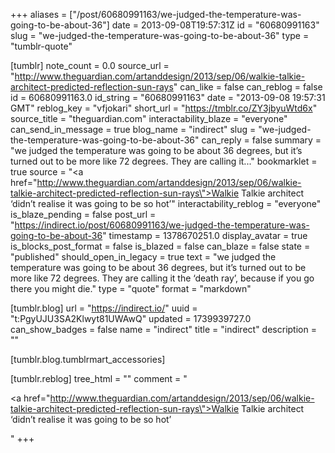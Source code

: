 +++
aliases = ["/post/60680991163/we-judged-the-temperature-was-going-to-be-about-36"]
date = 2013-09-08T19:57:31Z
id = "60680991163"
slug = "we-judged-the-temperature-was-going-to-be-about-36"
type = "tumblr-quote"

[tumblr]
note_count = 0.0
source_url = "http://www.theguardian.com/artanddesign/2013/sep/06/walkie-talkie-architect-predicted-reflection-sun-rays"
can_like = false
can_reblog = false
id = 60680991163.0
id_string = "60680991163"
date = "2013-09-08 19:57:31 GMT"
reblog_key = "vfjokari"
short_url = "https://tmblr.co/ZY3jbyuWtd6x"
source_title = "theguardian.com"
interactability_blaze = "everyone"
can_send_in_message = true
blog_name = "indirect"
slug = "we-judged-the-temperature-was-going-to-be-about-36"
can_reply = false
summary = "we judged the temperature was going to be about 36 degrees, but it’s turned out to be more like 72 degrees. They are calling it..."
bookmarklet = true
source = "<a href=\"http://www.theguardian.com/artanddesign/2013/sep/06/walkie-talkie-architect-predicted-reflection-sun-rays\">Walkie Talkie architect &lsquo;didn&rsquo;t realise it was going to be so hot&rsquo;</a>"
interactability_reblog = "everyone"
is_blaze_pending = false
post_url = "https://indirect.io/post/60680991163/we-judged-the-temperature-was-going-to-be-about-36"
timestamp = 1378670251.0
display_avatar = true
is_blocks_post_format = false
is_blazed = false
can_blaze = false
state = "published"
should_open_in_legacy = true
text = "we judged the temperature was going to be about 36 degrees, but it&rsquo;s turned out to be more like 72 degrees. They are calling it the &lsquo;death ray&rsquo;, because if you go there you might die."
type = "quote"
format = "markdown"

[tumblr.blog]
url = "https://indirect.io/"
uuid = "t:PgyUJU3SA2Klwyt81UWAwQ"
updated = 1739939727.0
can_show_badges = false
name = "indirect"
title = "indirect"
description = ""

[tumblr.blog.tumblrmart_accessories]

[tumblr.reblog]
tree_html = ""
comment = "<p><a href=\"http://www.theguardian.com/artanddesign/2013/sep/06/walkie-talkie-architect-predicted-reflection-sun-rays\">Walkie Talkie architect ‘didn’t realise it was going to be so hot’</a></p>"
+++
